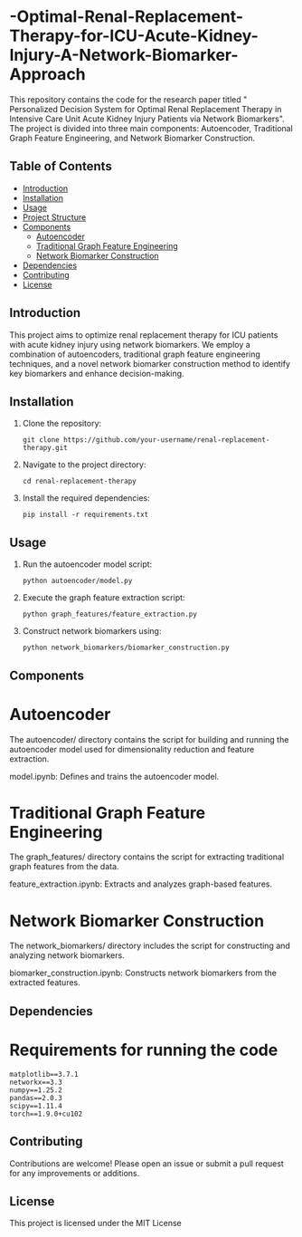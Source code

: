 # -Optimal-Renal-Replacement-Therapy-for-ICU-Acute-Kidney-Injury-A-Network-Biomarker-Approach



This repository contains the code for the research paper titled " Personalized Decision System for Optimal Renal Replacement Therapy in Intensive Care Unit Acute Kidney Injury Patients via Network Biomarkers". The project is divided into three main components: Autoencoder, Traditional Graph Feature Engineering, and Network Biomarker Construction.

## Table of Contents
- [Introduction](#introduction)
- [Installation](#installation)
- [Usage](#usage)
- [Project Structure](#project-structure)
- [Components](#components)
  - [Autoencoder](#autoencoder)
  - [Traditional Graph Feature Engineering](#traditional-graph-feature-engineering)
  - [Network Biomarker Construction](#network-biomarker-construction)
- [Dependencies](#dependencies)
- [Contributing](#contributing)
- [License](#license)


## Introduction

This project aims to optimize renal replacement therapy for ICU patients with acute kidney injury using network biomarkers. We employ a combination of autoencoders, traditional graph feature engineering techniques, and a novel network biomarker construction method to identify key biomarkers and enhance decision-making.

## Installation

1. Clone the repository:
   <pre><code>git clone https://github.com/your-username/renal-replacement-therapy.git</code></pre>

2. Navigate to the project directory:
   <pre><code>cd renal-replacement-therapy</code></pre>

3. Install the required dependencies:
   <pre><code>pip install -r requirements.txt</code></pre>

## Usage

1. Run the autoencoder model script:
   <pre><code>python autoencoder/model.py</code></pre>

2. Execute the graph feature extraction script:
   <pre><code>python graph_features/feature_extraction.py</code></pre>

3. Construct network biomarkers using:
   <pre><code>python network_biomarkers/biomarker_construction.py</code></pre>




## Components

# Autoencoder
The autoencoder/ directory contains the script for building and running the autoencoder model used for dimensionality reduction and feature extraction.

model.ipynb: Defines and trains the autoencoder model.

# Traditional Graph Feature Engineering
The graph_features/ directory contains the script for extracting traditional graph features from the data.

feature_extraction.ipynb: Extracts and analyzes graph-based features.

# Network Biomarker Construction
The network_biomarkers/ directory includes the script for constructing and analyzing network biomarkers.

biomarker_construction.ipynb: Constructs network biomarkers from the extracted features.

## Dependencies

# Requirements for running the code

```
matplotlib==3.7.1
networkx==3.3
numpy==1.25.2
pandas==2.0.3
scipy==1.11.4
torch==1.9.0+cu102

```

## Contributing
Contributions are welcome! Please open an issue or submit a pull request for any improvements or additions.

## License
This project is licensed under the MIT License
